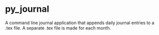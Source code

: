# py_journal
A command line journal application that appends daily journal entries to a .tex file. A separate .tex file is made for each month.
